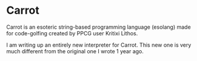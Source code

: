# Carrot

Carrot is an esoteric string-based programming language (esolang) made for code-golfing created by PPCG user Kritixi Lithos.

I am writing up an entirely new interpreter for Carrot. This new one is very much different from the original one I wrote 1 year ago.
